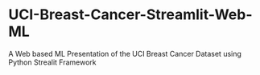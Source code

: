 # UCI-Breast-Cancer-Streamlit-Web-ML
A Web based ML Presentation of the UCI Breast Cancer Dataset using Python Strealit Framework
